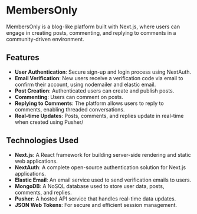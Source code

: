 # MembersOnly

MembersOnly is a blog-like platform built with Next.js, where users can engage in creating posts, commenting, and replying to comments in a community-driven environment.

## Features

- **User Authentication**: Secure sign-up and login process using NextAuth.
- **Email Verification**: New users receive a verification code via email to confirm their account, using nodemailer and elastic email.
- **Post Creation**: Authenticated users can create and publish posts.
- **Commenting**: Users can comment on posts.
- **Replying to Comments**: The platform allows users to reply to comments, enabling threaded conversations.
- **Real-time Updates**: Posts, comments, and replies update in real-time when created using Pusher/

## Technologies Used

- **Next.js**: A React framework for building server-side rendering and static web applications.
- **NextAuth**: A complete open-source authentication solution for Next.js applications.
- **Elastic Email**: An email service used to send verification emails to users.
- **MongoDB**: A NoSQL database used to store user data, posts, comments, and replies.
- **Pusher**: A hosted API service that handles real-time data updates.
- **JSON Web Tokens**: For secure and efficient session management.
